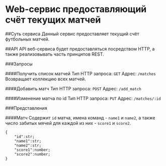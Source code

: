 # Web-сервис предоставляющий счёт текущих матчей 

##Суть сервиса
Данный сервис предоставляет текущий счёт футбольных матчей.

##API
API веб-сервиса будет предоставляться посредством HTTP, а также реализовывать часть принципов REST.

###Запросы

####Получить список матчей
Тип HTTP запроса: `GET`
Адрес: `/matches`
Возвращает коллекцию всех матчей.

####Добавить матч
Тип HTTP запроса: `POST`
Адрес: `/add_match`

####Изменение матча по id
Тип HTTP запроса: `PUT`
Адрес: `/matches/:id`

###Представления

####Матч
Содержит `id` матча, имена команд - `name1` и `name2`, а также число забитых мячей для каждой из них - `score1` и `score2`.
    
    {
        "id":str;
        "name1":str;
        "name2":str;
        "score1":number;
        "score2":number;
    }
